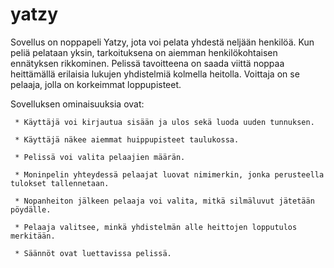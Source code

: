# yatzy

Sovellus on noppapeli Yatzy, jota voi pelata yhdestä neljään henkilöä. Kun peliä pelataan yksin, tarkoituksena on aiemman henkilökohtaisen ennätyksen rikkominen. Pelissä tavoitteena on saada viittä noppaa heittämällä erilaisia lukujen yhdistelmiä kolmella heitolla. Voittaja on se pelaaja, jolla on korkeimmat loppupisteet.


Sovelluksen ominaisuuksia ovat:

     * Käyttäjä voi kirjautua sisään ja ulos sekä luoda uuden tunnuksen.
     
     * Käyttäjä näkee aiemmat huippupisteet taulukossa.
     
     * Pelissä voi valita pelaajien määrän.
     
     * Moninpelin yhteydessä pelaajat luovat nimimerkin, jonka perusteella tulokset tallennetaan.
     
     * Nopanheiton jälkeen pelaaja voi valita, mitkä silmäluvut jätetään pöydälle.
     
     * Pelaaja valitsee, minkä yhdistelmän alle heittojen lopputulos merkitään.
     
     * Säännöt ovat luettavissa pelissä.
